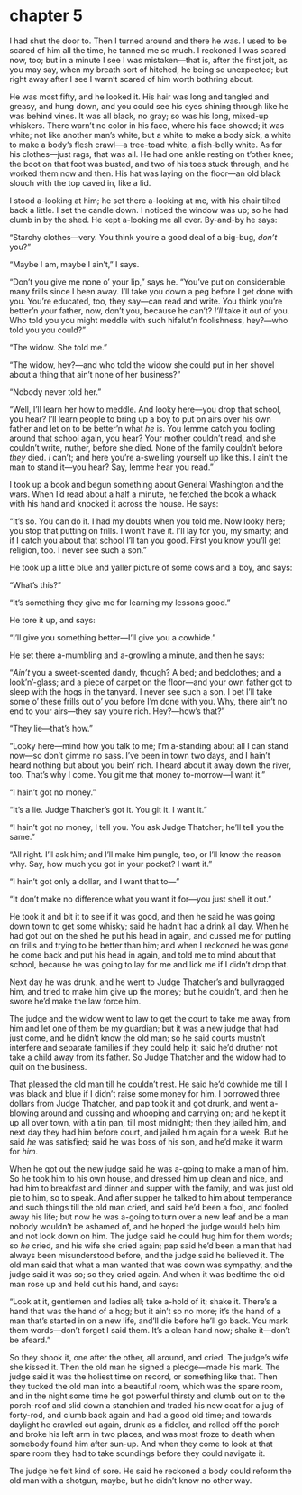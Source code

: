 # chapter 5

I had shut the door to. Then I turned around and there he was. I used
to be scared of him all the time, he tanned me so much. I reckoned I
was scared now, too; but in a minute I see I was mistaken—that is,
after the first jolt, as you may say, when my breath sort of hitched,
he being so unexpected; but right away after I see I warn’t scared of
him worth bothring about.

He was most fifty, and he looked it. His hair was long and tangled and
greasy, and hung down, and you could see his eyes shining through like
he was behind vines. It was all black, no gray; so was his long,
mixed-up whiskers. There warn’t no color in his face, where his face
showed; it was white; not like another man’s white, but a white to make
a body sick, a white to make a body’s flesh crawl—a tree-toad white, a
fish-belly white. As for his clothes—just rags, that was all. He had
one ankle resting on t’other knee; the boot on that foot was busted,
and two of his toes stuck through, and he worked them now and then. His
hat was laying on the floor—an old black slouch with the top caved in,
like a lid.

I stood a-looking at him; he set there a-looking at me, with his chair
tilted back a little. I set the candle down. I noticed the window was
up; so he had clumb in by the shed. He kept a-looking me all over.
By-and-by he says:

“Starchy clothes—very. You think you’re a good deal of a big-bug,
_don’t_ you?”

“Maybe I am, maybe I ain’t,” I says.

“Don’t you give me none o’ your lip,” says he. “You’ve put on
considerable many frills since I been away. I’ll take you down a peg
before I get done with you. You’re educated, too, they say—can read and
write. You think you’re better’n your father, now, don’t you, because
he can’t? _I’ll_ take it out of you. Who told you you might meddle with
such hifalut’n foolishness, hey?—who told you you could?”

“The widow. She told me.”

“The widow, hey?—and who told the widow she could put in her shovel
about a thing that ain’t none of her business?”

“Nobody never told her.”

“Well, I’ll learn her how to meddle. And looky here—you drop that
school, you hear? I’ll learn people to bring up a boy to put on airs
over his own father and let on to be better’n what _he_ is. You lemme
catch you fooling around that school again, you hear? Your mother
couldn’t read, and she couldn’t write, nuther, before she died. None of
the family couldn’t before _they_ died. _I_ can’t; and here you’re
a-swelling yourself up like this. I ain’t the man to stand it—you hear?
Say, lemme hear you read.”

I took up a book and begun something about General Washington and the
wars. When I’d read about a half a minute, he fetched the book a whack
with his hand and knocked it across the house. He says:

“It’s so. You can do it. I had my doubts when you told me. Now looky
here; you stop that putting on frills. I won’t have it. I’ll lay for
you, my smarty; and if I catch you about that school I’ll tan you good.
First you know you’ll get religion, too. I never see such a son.”

He took up a little blue and yaller picture of some cows and a boy, and
says:

“What’s this?”

“It’s something they give me for learning my lessons good.”

He tore it up, and says:

“I’ll give you something better—I’ll give you a cowhide.”

He set there a-mumbling and a-growling a minute, and then he says:

“_Ain’t_ you a sweet-scented dandy, though? A bed; and bedclothes; and
a look’n’-glass; and a piece of carpet on the floor—and your own father
got to sleep with the hogs in the tanyard. I never see such a son. I
bet I’ll take some o’ these frills out o’ you before I’m done with you.
Why, there ain’t no end to your airs—they say you’re rich. Hey?—how’s
that?”

“They lie—that’s how.”

“Looky here—mind how you talk to me; I’m a-standing about all I can
stand now—so don’t gimme no sass. I’ve been in town two days, and I
hain’t heard nothing but about you bein’ rich. I heard about it away
down the river, too. That’s why I come. You git me that money
to-morrow—I want it.”

“I hain’t got no money.”

“It’s a lie. Judge Thatcher’s got it. You git it. I want it.”

“I hain’t got no money, I tell you. You ask Judge Thatcher; he’ll tell
you the same.”

“All right. I’ll ask him; and I’ll make him pungle, too, or I’ll know
the reason why. Say, how much you got in your pocket? I want it.”

“I hain’t got only a dollar, and I want that to—”

“It don’t make no difference what you want it for—you just shell it
out.”

He took it and bit it to see if it was good, and then he said he was
going down town to get some whisky; said he hadn’t had a drink all day.
When he had got out on the shed he put his head in again, and cussed me
for putting on frills and trying to be better than him; and when I
reckoned he was gone he come back and put his head in again, and told
me to mind about that school, because he was going to lay for me and
lick me if I didn’t drop that.

Next day he was drunk, and he went to Judge Thatcher’s and bullyragged
him, and tried to make him give up the money; but he couldn’t, and then
he swore he’d make the law force him.

The judge and the widow went to law to get the court to take me away
from him and let one of them be my guardian; but it was a new judge
that had just come, and he didn’t know the old man; so he said courts
mustn’t interfere and separate families if they could help it; said
he’d druther not take a child away from its father. So Judge Thatcher
and the widow had to quit on the business.

That pleased the old man till he couldn’t rest. He said he’d cowhide me
till I was black and blue if I didn’t raise some money for him. I
borrowed three dollars from Judge Thatcher, and pap took it and got
drunk, and went a-blowing around and cussing and whooping and carrying
on; and he kept it up all over town, with a tin pan, till most
midnight; then they jailed him, and next day they had him before court,
and jailed him again for a week. But he said _he_ was satisfied; said
he was boss of his son, and he’d make it warm for _him_.

When he got out the new judge said he was a-going to make a man of him.
So he took him to his own house, and dressed him up clean and nice, and
had him to breakfast and dinner and supper with the family, and was
just old pie to him, so to speak. And after supper he talked to him
about temperance and such things till the old man cried, and said he’d
been a fool, and fooled away his life; but now he was a-going to turn
over a new leaf and be a man nobody wouldn’t be ashamed of, and he
hoped the judge would help him and not look down on him. The judge said
he could hug him for them words; so _he_ cried, and his wife she cried
again; pap said he’d been a man that had always been misunderstood
before, and the judge said he believed it. The old man said that what a
man wanted that was down was sympathy, and the judge said it was so; so
they cried again. And when it was bedtime the old man rose up and held
out his hand, and says:

“Look at it, gentlemen and ladies all; take a-hold of it; shake it.
There’s a hand that was the hand of a hog; but it ain’t so no more;
it’s the hand of a man that’s started in on a new life, and’ll die
before he’ll go back. You mark them words—don’t forget I said them.
It’s a clean hand now; shake it—don’t be afeard.”

So they shook it, one after the other, all around, and cried. The
judge’s wife she kissed it. Then the old man he signed a pledge—made
his mark. The judge said it was the holiest time on record, or
something like that. Then they tucked the old man into a beautiful
room, which was the spare room, and in the night some time he got
powerful thirsty and clumb out on to the porch-roof and slid down a
stanchion and traded his new coat for a jug of forty-rod, and clumb
back again and had a good old time; and towards daylight he crawled out
again, drunk as a fiddler, and rolled off the porch and broke his left
arm in two places, and was most froze to death when somebody found him
after sun-up. And when they come to look at that spare room they had to
take soundings before they could navigate it.

The judge he felt kind of sore. He said he reckoned a body could reform
the old man with a shotgun, maybe, but he didn’t know no other way.